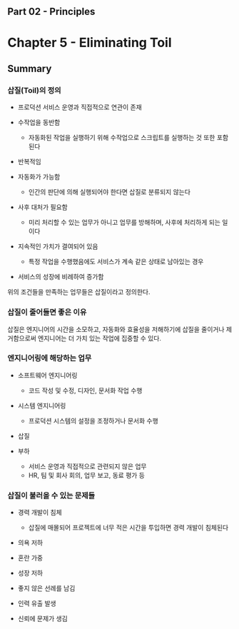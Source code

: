 ## Part 02 - Principles

# Chapter 5 - Eliminating Toil
## Summary 
### 삽질(Toil)의 정의

- 프로덕션 서비스 운영과 직접적으로 연관이 존재

- 수작업을 동반함
	- 자동화된 작업을 실행하기 위해 수작업으로 스크립트를 실행하는 것 또한 포함된다
	  
- 반복적임
  
- 자동화가 가능함
	- 인간의 판단에 의해 실행되어야 한다면 삽질로 분류되지 않는다
	  
- 사후 대처가 필요함
	- 미리 처리할 수 있는 업무가 아니고 업무를 방해하며, 사후에 처리하게 되는 일이다 
	  
- 지속적인 가치가 결여되어 있음
	- 특정 작업을 수행했음에도 서비스가 계속 같은 상태로 남아있는 경우
	  
- 서비스의 성장에 비례하여 증가함

위의 조건들을 만족하는 업무들은 삽질이라고 정의한다.

### 삽질이 줄어들면 좋은 이유

삽질은 엔지니어의 시간을 소모하고, 자동화와 효율성을 저해하기에 삽질을 줄이거나 제거함으로써 엔지니어는 더 가치 있는 작업에 집중할 수 있다.

### 엔지니어링에 해당하는 업무

- 소프트웨어 엔지니어링
	- 코드 작성 및 수정, 디자인, 문서화 작업 수행
	  
- 시스템 엔지니어링
	- 프로덕션 시스템의 설정을 조정하거나 문서화 수행
	  
- 삽질
	
- 부하
	- 서비스 운영과 직접적으로 관련되지 않은 업무
	- HR, 팀 및 회사 회의, 업무 보고, 동료 평가 등

### 삽질이 불러올 수 있는 문제들

- 경력 개발이 침체
	- 삽질에 매몰되어 프로젝트에 너무 적은 시간을 투입하면 경력 개발이 침체된다
	  
- 의욕 저하
- 혼란 가중
- 성장 저하
- 좋지 않은 선례를 남김
- 인력 유출 발생
- 신뢰에 문제가 생김
  